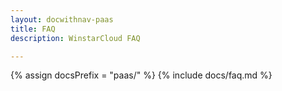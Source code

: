 ```yaml
---
layout: docwithnav-paas
title: FAQ
description: WinstarCloud FAQ

---
```


{% assign docsPrefix = "paas/" %}
{% include docs/faq.md %}
